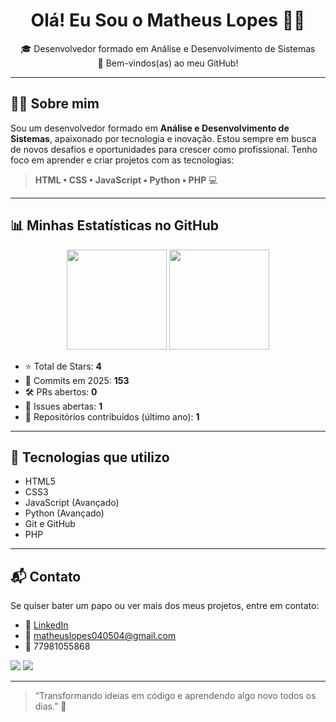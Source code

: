 <h1 align="center">Olá! Eu Sou o Matheus Lopes 👨‍💻</h1>

<p align="center">
  🎓 Desenvolvedor formado em Análise e Desenvolvimento de Sistemas <br>
  🚀 Bem-vindos(as) ao meu GitHub!
</p>

---

## 👨‍💼 Sobre mim

Sou um desenvolvedor formado em **Análise e Desenvolvimento de Sistemas**, apaixonado por tecnologia e inovação. Estou sempre em busca de novos desafios e oportunidades para crescer como profissional. Tenho foco em aprender e criar projetos com as tecnologias:

> **HTML • CSS • JavaScript • Python • PHP** 💻

---

## 📊 Minhas Estatísticas no GitHub

<div align="center">

  <img height="160em" src="https://github-readme-stats.vercel.app/api?username=matheus-lopes20&show_icons=true&theme=dark&include_all_commits=true&count_private=true"/>
  <img height="160em" src="https://github-readme-stats.vercel.app/api/top-langs/?username=matheus-lopes20&layout=compact&langs_count=7&theme=dark"/>

</div>

- ⭐ Total de Stars: **4**
- 🔁 Commits em 2025: **153**
- 🛠️ PRs abertos: **0**
- 🐞 Issues abertas: **1**
- 🌱 Repositórios contribuídos (último ano): **1**

---

## 🚀 Tecnologias que utilizo

- HTML5
- CSS3
- JavaScript (Avançado)
- Python (Avançado)
- Git e GitHub
- PHP

---

## 📬 Contato

Se quiser bater um papo ou ver mais dos meus projetos, entre em contato:

- 💼 [LinkedIn](https://www.linkedin.com/in/matheus-lopes-05141126a/)
- 📧 matheuslopes040504@gmail.com
- 📱 77981055868

<a href="https://www.instagram.com/matheuss_s.l/" target="_blank"><img src="https://img.shields.io/badge/-Instagram-%23E4405F?style=for-the-badge&logo=instagram&logoColor=white" target="_blank"></a> 
<a href="matheus_92309" target="_blank"><img src="https://img.shields.io/badge/Discord-7289DA?style=for-the-badge&logo=discord&logoColor=white" target="_blank"></a> 



---

> “Transformando ideias em código e aprendendo algo novo todos os dias.” 🌟

